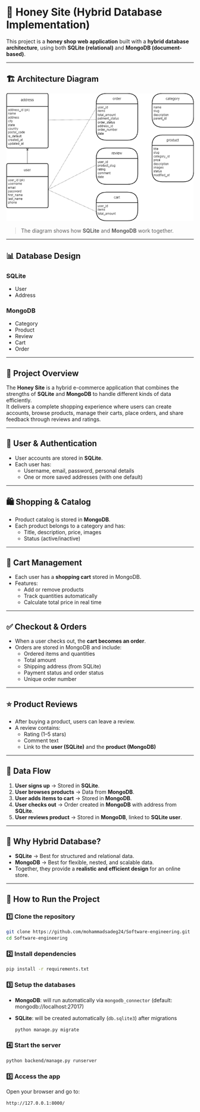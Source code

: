 # 🍯 Honey Site (Hybrid Database Implementation)

This project is a **honey shop web application** built with a **hybrid database architecture**, using both **SQLite (relational)** and **MongoDB (document-based)**.

---

## 🏗️ Architecture Diagram

![Database Diagram](diagram.png)

> The diagram shows how **SQLite** and **MongoDB** work together.

---

## 📊 Database Design

### SQLite
- User
- Address

### MongoDB
- Category
- Product
- Review
- Cart
- Order

---

## 🛒 Project Overview

The **Honey Site** is a hybrid e-commerce application that combines the strengths of **SQLite** and **MongoDB** to handle different kinds of data efficiently.  
It delivers a complete shopping experience where users can create accounts, browse products, manage their carts, place orders, and share feedback through reviews and ratings.

---

## 👤 User & Authentication
- User accounts are stored in **SQLite**.  
- Each user has:
  - Username, email, password, personal details  
  - One or more saved addresses (with one default)  

---

## 🛍️ Shopping & Catalog
- Product catalog is stored in **MongoDB**.  
- Each product belongs to a category and has:
  - Title, description, price, images  
  - Status (active/inactive)  

---

## 🛒 Cart Management
- Each user has a **shopping cart** stored in MongoDB.  
- Features:
  - Add or remove products  
  - Track quantities automatically  
  - Calculate total price in real time  

---

## ✅ Checkout & Orders
- When a user checks out, the **cart becomes an order**.  
- Orders are stored in MongoDB and include:
  - Ordered items and quantities  
  - Total amount  
  - Shipping address (from SQLite)  
  - Payment status and order status  
  - Unique order number  

---

## ⭐ Product Reviews
- After buying a product, users can leave a review.  
- A review contains:
  - Rating (1–5 stars)  
  - Comment text  
  - Link to the **user (SQLite)** and the **product (MongoDB)**  

---

## 🔗 Data Flow
1. **User signs up** → Stored in **SQLite**.  
2. **User browses products** → Data from **MongoDB**.  
3. **User adds items to cart** → Stored in **MongoDB**.  
4. **User checks out** → Order created in **MongoDB** with address from **SQLite**.  
5. **User reviews product** → Stored in **MongoDB**, linked to **SQLite user**.  

---

## 🎯 Why Hybrid Database?
- **SQLite** → Best for structured and relational data.
- **MongoDB** → Best for flexible, nested, and scalable data.
- Together, they provide a **realistic and efficient design** for an online store.

---

## 🚀 How to Run the Project

### 1️⃣ Clone the repository
```bash
git clone https://github.com/mohammadsadeg24/Software-engineering.git
cd Software-engineering
````

### 2️⃣ Install dependencies

```bash
pip install -r requirements.txt
```

### 3️⃣ Setup the databases

* **MongoDB**:  will run automatically via `mongodb_connector` (default: mongodb://localhost:27017)
* **SQLite**: will be created automatically (`db.sqlite3`) after migrations

  ```bash
  python manage.py migrate
  ```

### 4️⃣ Start the server

```bash
python backend/manage.py runserver
  ```

### 5️⃣ Access the app

Open your browser and go to:

```
http://127.0.0.1:8000/
```

